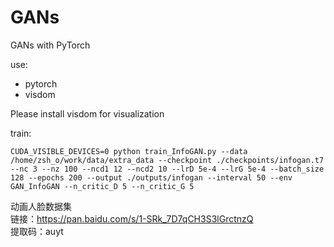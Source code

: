 # GANs
GANs with PyTorch

use:
 - pytorch
 - visdom

Please install visdom for visualization

train:

```
CUDA_VISIBLE_DEVICES=0 python train_InfoGAN.py --data /home/zsh_o/work/data/extra_data --checkpoint ./checkpoints/infogan.t7 --nc 3 --nz 100 --ncd1 12 --ncd2 10 --lrD 5e-4 --lrG 5e-4 --batch_size 128 --epochs 200 --output ./outputs/infogan --interval 50 --env GAN_InfoGAN --n_critic_D 5 --n_critic_G 5
```

动画人脸数据集  
链接：https://pan.baidu.com/s/1-SRk_7D7qCH3S3lGrctnzQ   
提取码：auyt   
